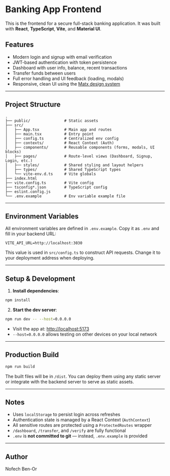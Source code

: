 # Banking App Frontend

This is the frontend for a secure full-stack banking application. It was built with **React**, **TypeScript**, **Vite**, and **Material UI**.

## Features

* Modern login and signup with email verification
* JWT-based authentication with token persistence
* Dashboard with user info, balance, recent transactions
* Transfer funds between users
* Full error handling and UI feedback (loading, modals)
* Responsive, clean UI using the [Matx design system](https://ui-lib.com/downloads/matx-free-react-admin-template/)

---

## Project Structure

```
.
├── public/               # Static assets
├── src/                 
│   ├── App.tsx           # Main app and routes
│   ├── main.tsx          # Entry point
│   ├── config.ts         # Centralized env config
│   ├── contexts/         # React Context (Auth)
│   ├── components/       # Reusable components (forms, modals, UI blocks)
│   ├── pages/            # Route-level views (Dashboard, Signup, Login, etc.)
│   ├── styles/           # Shared styling and layout helpers
│   ├── types/            # Shared TypeScript types
│   └── vite-env.d.ts     # Vite globals
├── index.html
├── vite.config.ts        # Vite config
├── tsconfig*.json        # TypeScript config
├── eslint.config.js
└── .env.example          # Env variable example file
```

---

## Environment Variables

All environment variables are defined in `.env.example`. Copy it as `.env` and fill in your backend URL:

```
VITE_API_URL=http://localhost:3030
```

This value is used in `src/config.ts` to construct API requests. Change it to your deployment address when deploying.

---

## Setup & Development

1. **Install dependencies**:

```bash
npm install
```

2. **Start the dev server**:

```bash
npm run dev -- --host=0.0.0.0
```

* Visit the app at: [http://localhost:5173](http://localhost:5173)
* `--host=0.0.0.0` allows testing on other devices on your local network

---

## Production Build

```bash
npm run build
```

The built files will be in `/dist`. You can deploy them using any static server or integrate with the backend server to serve as static assets.

---

## Notes

* Uses `localStorage` to persist login across refreshes
* Authentication state is managed by a React Context (`AuthContext`)
* All sensitive routes are protected using a `ProtectedRoutes` wrapper
* `/dashboard`, `/transfer`, and `/verify` are fully functional
* `.env` is **not committed to git** — instead, `.env.example` is provided

---

## Author

Nofech Ben-Or

